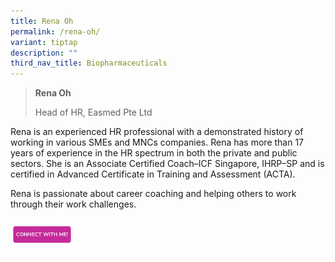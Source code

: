 ```yaml
---
title: Rena Oh
permalink: /rena-oh/
variant: tiptap
description: ""
third_nav_title: Biopharmaceuticals
---
```

<blockquote>
<p><strong>Rena Oh</strong>
</p>
<p>Head of HR, Easmed Pte Ltd</p>
</blockquote>
<p>Rena is an experienced HR professional with a demonstrated history of
working in various SMEs and MNCs companies. Rena has more than 17 years
of experience in the HR spectrum in both the private and public sectors.
She is an Associate Certified Coach–ICF Singapore, IHRP–SP and is certified
in Advanced Certificate in Training and Assessment (ACTA).</p>
<p>Rena is passionate about career coaching and helping others to work through
their work challenges.</p>
<p></p>
<p></p><a class="isomer-image-wrapper" href="https://form.gov.sg/677f3aeb591c8c2780f0a744"><img style="width: 20%;" height="auto" width="100%" alt="" src="/images/CONNECT_WITH_ME.png"></a>
<p></p>